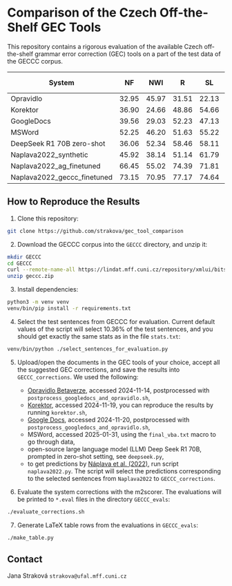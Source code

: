 # Comparison of the Czech Off-the-Shelf GEC Tools

This repository contains a rigorous evaluation of the available Czech
off-the-shelf grammar error correction (GEC) tools on a part of the test data of
the GECCC corpus.

| System     | NF    | NWI   | R     | SL    | All Domains   |
| ---------- | ----- | ----- | ----- | ----- | ------------- |
| Opravidlo  | 32.95 | 45.97 | 31.51 | 22.13 | 32.76         |
| Korektor   | 36.90 | 24.66 | 48.86 | 54.66 | 44.71         |
| GoogleDocs | 39.56 | 29.03 | 52.23 | 47.13 | 45.45         |
| MSWord     | 52.25 | 46.20 | 51.63 | 55.22 | 51.54         |
| DeepSeek R1 70B zero-shot | 36.06 | 52.34 | 58.46 | 58.11 | 53.58 |
| Naplava2022_synthetic | 45.92 | 38.14 | 51.14 | 61.79 | 51.81 |
| Naplava2022_ag_finetuned | 66.45 | 55.02 | 74.39 | 71.81 | 69.82 |
| Naplava2022_geccc_finetuned | 73.15 | 70.95 | 77.17 | 74.64 | 74.68 |

## How to Reproduce the Results

1. Clone this repository:

```sh
git clone https://github.com/strakova/gec_tool_comparison
```

2. Download the GECCC corpus into the `GECCC` directory, and unzip it:

```sh
mkdir GECCC
cd GECCC
curl --remote-name-all https://lindat.mff.cuni.cz/repository/xmlui/bitstream/handle/11234/1-4861{/geccc.zip}
unzip geccc.zip
```

3. Install dependencies:

```sh
python3 -m venv venv
venv/bin/pip install -r requirements.txt
```

4. Select the test sentences from GECCC for evaluation. Current default values
   of the script will select 10.36% of the test sentences, and you should get
   exactly the same stats as in the file `stats.txt`:

```sh
venv/bin/python ./select_sentences_for_evaluation.py
```

5. Upload/open the documents in the GEC tools of your choice, accept all the
   suggested GEC corrections, and save the results into `GECCC_corrections`. We
   used the following:

   - [Opravidlo Betaverze](https://opravidlo.cz/), accessed 2024-11-14,
     postprocessed with `postprocess_googledocs_and_opravidlo.sh`,
   - [Korektor](https://ufal.mff.cuni.cz/korektor), accessed 2024-11-19, you can
     reproduce the results by running `korektor.sh`,
   - [Google Docs](https://docs.google.com), accessed 2024-11-20, postprocessed
     with `postprocess_googledocs_and_opravidlo.sh`,
   - MSWord, accessed 2025-01-31, using the `final_vba.txt` macro to go
     through data,
   - open-source large language model (LLM) Deep Seek R1 70B, prompted in zero-shot
     setting, see `deepseek.py`,
   - to get predictions by [Náplava et al. (2022)](https://doi.org/10.1162/tacl_a_00470), run script
     `naplava2022.py`. The script will select the predictions corresponding to
     the selected sentences from `Naplava2022` to `GECCC_corrections`.

6. Evaluate the system corrections with the m2scorer. The evaluations will be
   printed to `*.eval` files in the directory `GECCC_evals`:

```sh
./evaluate_corrections.sh
```

7. Generate LaTeX table rows from the evaluations in `GECCC_evals`:

```sh
./make_table.py
```

## Contact

Jana Straková `strakova@ufal.mff.cuni.cz`
